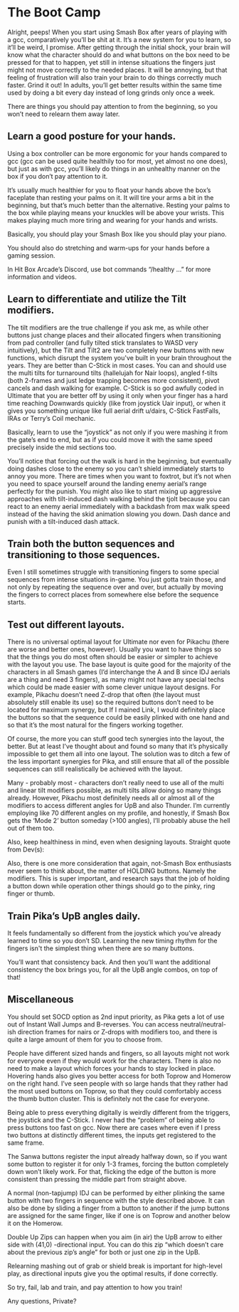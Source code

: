 # The Boot Camp

Alright, peeps! When you start  using  Smash  Box after years of playing with a
gcc, comparatively you’ll be shit at it. It’s a new system for you to learn, so
it’ll be weird, I promise. After getting  through the initial shock, your brain
will know what the character should  do  and what buttons on the box need to be
pressed  for  that  to happen, yet still in intense situations the fingers just
might not  move  correctly  to the needed places. It will be annoying, but that
feeling of frustration will also train your brain to  do  things correctly much
faster. Grind it out! In adults, you’ll get better results within the same time
used  by  doing  a  bit  every  day  instead  of long grinds only once a  week.

There  are  things you should pay attention to from the beginning, so you won’t
need to relearn them away later.

## Learn a good posture for your hands.

Using a box controller can be more ergonomic for  your  hands  compared  to gcc
(gcc can be used quite  healthily  too  for  most, yet almost no one does), but
just as with  gcc, you’ll likely do things in an unhealthy manner on the box if
you don’t pay attention to it.

It’s  usually  much  healthier  for  you  to  float your hands above the  box’s
faceplate than resting  your  palms  on it. It will tire your arms a bit in the
beginning,  but  that’s much better than the alternative. Resting your palms to
the box while playing means your knuckles will be above your wrists. This makes
playing much more tiring and wearing for your hands and wrists.

Basically, you should play your Smash Box like you should play your piano.

You  should also do stretching and warm-ups for  your  hands  before  a  gaming
session.

In Hit Box Arcade’s Discord, use bot commands “/healthy …” for more information
and videos.

## Learn to differentiate and utilize the Tilt modifiers.

The tilt modifiers are the true challenge if you ask me, as while other buttons
just  change  places  and  their  allocated fingers when transitioning from pad
controller (and fully tilted stick translates  to  WASD  very intuitively), but
the Tilt and  Tilt2  are  two  completely new buttons with new functions, which
disrupt  the  system  you've built in your brain throughout the years. They are
better than C-Stick in most cases. You can and should use the  multi  tilts for
turnaround tilts (hallelujah for Nair loops), angled f-tilts (both 2-frames and
just ledge  trapping  becomes  more consistent), pivot cancels and dash walking
for  example.  C-Stick  is so god awfully coded in Ultimate that you are better
off  by  using  it only when your finger has a  hard  time  reaching  Downwards
quickly (like from  joystick Uair input), or when it gives you something unique
like  full  aerial  drift  u/dairs,  C-Stick  FastFalls,  IRAs or Terry’s  Coil
mechanic.

Basically, learn to  use the “joystick” as not only if you were mashing it from
the  gate’s  end  to end, but as if you could  move  it  with  the  same  speed
precisely inside the mid sections too.

You’ll  notice  that forcing out  the  walk  is  hard  in  the  beginning,  but
eventually  doing dashes close to the enemy so  you  can’t  shield  immediately
starts  to annoy you more. There are times when you want to foxtrot,  but  it’s
not when  you  need  to  space yourself around the landing enemy aerial’s range
perfectly for the punish. You might also like to  start  mixing  up  aggressive
approaches  with  tilt-induced  dash walking behind the tjolt because  you  can
react  to  an  enemy  aerial  immediately with a backdash from max  walk  speed
instead of the having  the  skid  animation  slowing  you  down. Dash dance and
punish with a tilt-induced dash attack.

## Train both the button sequences and transitioning to those sequences.

Even  I  still  sometimes  struggle  with transitioning fingers to some special
sequences from  intense situations in-game. You just gotta train those, and not
only by repeating  the  sequence  over  and  over,  but  actually by moving the
fingers  to  correct  places  from somewhere else before the  sequence  starts.

## Test out different layouts.

There is no universal optimal layout  for  Ultimate nor even for Pikachu (there
are worse  and  better  ones, however). Usually you want to have things so that
the things  you  do  most often should be easier or simpler to achieve with the
layout  you use. The base  layout  is  quite  good  for  the  majority  of  the
characters in all Smash games (I’d interchange the A and  B  since  IDJ aerials
are a thing and need 3 fingers), as many might not have any special techs which
could be made  easier  with  some  clever  unique  layout designs. For example,
Pikachu doesn’t need Z-drop that often (the layout must absolutely still enable
its use) so the required buttons  don’t need to be located for maximum synergy,
but If I mained Link, I would definitely place the buttons so that the sequence
could be easily plinked with one hand and so that it’s the most natural for the
fingers working together.

Of course, the more  you  can  stuff  good  tech synergies into the layout, the
better. But at least I’ve thought about and found  so many that it’s physically
impossible to get them all into one layout. The solution was to  ditch a few of
the  less  important  synergies for Pika, and still  ensure  that  all  of  the
possible  sequences  can  still  realistically  be  achieved with  the  layout.

Many - probably most - characters don’t really need to use all of the multi and
linear tilt  modifiers  possible,  as  multi  tilts  allow doing so many things
already.  However,  Pikachu most definitely needs all  or  almost  all  of  the
modifiers to access different angles for  UpB  and  also Thunder. I’m currently
employing like 70 different angles on my profile, and  honestly,  if  Smash Box
gets  the  ‘Mode 2’ button someday (>100 angles), I’ll probably abuse the  hell
out of them too.

Also,  keep  healthiness in mind, even when designing layouts.  Straight  quote
from Dev(s):

Also, there is one more  consideration  that  again,  not-Smash Box enthusiasts
never seem to think about, the matter of HOLDING buttons. Namely the modifiers.
This is super important, and research says that  the  job  of  holding a button
down while operation other things should go to the pinky, ring finger or thumb.

## Train Pika’s UpB angles daily.

It  feels  fundamentally  so  different from the joystick which you’ve  already
learned to time so you don’t SD. Learning the new timing rhythm for the fingers
isn't the simplest thing when there are so many buttons.

You’ll  want  that consistency  back.  And  then  you’ll  want  the  additional
consistency the box brings you, for all the UpB angle combos,  on  top of that!

## Miscellaneous

You should set SOCD option as 2nd input priority, as Pika gets a lot of use out
of  Instant  Wall  Jumps  and  B-reverses.  You  can access neutral/neutral-ish
direction frames for nairs or Z-drops with modifiers too,  and there is quite a
large amount of them for you to choose from.

People  have  different sized hands and fingers, so all layouts might not  work
for everyone even if they would work for the characters. There is also no  need
to make a layout  which  forces  your  hands  to stay locked in place. Hovering
hands also gives you better  access  for  both  Toprow and Homerow on the right
hand. I’ve seen people with so large hands that they rather had the  most  used
buttons on Toprow, so  that  they  could  comfortably  access  the thumb button
cluster. This is definitely not the case for everyone.

Being  able  to  press everything  digitally  is  weirdly  different  from  the
triggers, the joystick and the C-Stick. I never had the “problem” of being able
to press buttons too fast on gcc. Now there are cases where even if I press two
buttons at distinctly different times, the inputs get  registered  to  the same
frame.

The Sanwa buttons register the input already halfway down, so if you  want some
button to register it for only 1-3 frames,  forcing  the button completely down
won’t likely work. For that, flicking the edge of the button is more consistent
than pressing the middle part from straight above.

A  normal (non-tapjump) IDJ can be performed by either plinking the same button
with two fingers in sequence with the style  described  above.  It  can also be
done  by  sliding  a finger from a button to another if the  jump  buttons  are
assigned for the same finger, like if one is on  Toprow and another below it on
the Homerow.

Double Up Zips can happen when  you  aim  (in air) the UpB arrow to either side
with  (41,0) -directional input. You can do this zip “which doesn’t care  about
the previous zip’s angle” for both or just one zip in the UpB.

Relearning  mashing  out of grab or shield break is  important  for  high-level
play, as directional  inputs  give  you the optimal results, if done correctly.

So try, fail, lab and train, and pay attention to how you train!

Any questions, Private?

